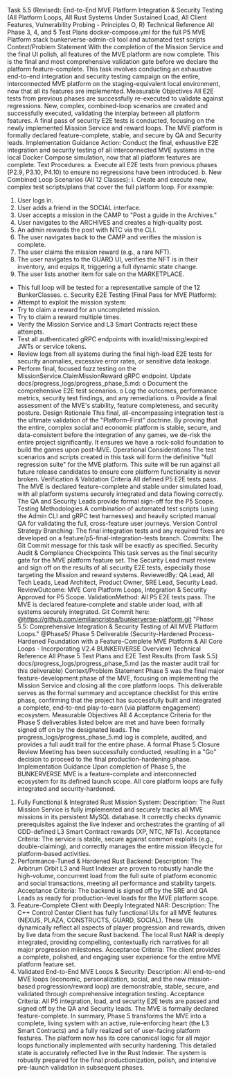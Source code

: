 Task 5.5 (Revised): End-to-End MVE Platform Integration & Security Testing
(All Platform Loops, All Rust Systems Under Sustained Load, All Client Features, Vulnerability Probing - Principles O, R)
Technical Reference
All Phase 3, 4, and 5 Test Plans
docker-compose.yml for the full P5 MVE Platform stack
bunkerverse-admin-cli tool and automated test scripts
Context/Problem Statement
With the completion of the Mission Service and the final UI polish, all features of the MVE platform are now complete. This is the final and most comprehensive validation gate before we declare the platform feature-complete. This task involves conducting an exhaustive end-to-end integration and security testing campaign on the entire, interconnected MVE platform on the staging-equivalent local environment, now that all its features are implemented.
Measurable Objectives
All E2E tests from previous phases are successfully re-executed to validate against regressions.
New, complex, combined-loop scenarios are created and successfully executed, validating the interplay between all platform features.
A final pass of security E2E tests is conducted, focusing on the newly implemented Mission Service and reward loops.
The MVE platform is formally declared feature-complete, stable, and secure by QA and Security leads.
Implementation Guidance
Action: Conduct the final, exhaustive E2E integration and security testing of all interconnected MVE systems in the local Docker Compose simulation, now that all platform features are complete.
Test Procedures:
a. Execute all E2E tests from previous phases (P2.9, P3.10, P4.10) to ensure no regressions have been introduced.
b. New Combined Loop Scenarios (All 12 Classes):
i. Create and execute new, complex test scripts/plans that cover the full platform loop. For example:
1. User logs in.
2. User adds a friend in the SOCIAL interface.
3. User accepts a mission in the CAMP to "Post a guide in the Archives."
4. User navigates to the ARCHIVES and creates a high-quality post.
5. An admin rewards the post with NTC via the CLI.
6. The user navigates back to the CAMP and verifies the mission is complete.
7. The user claims the mission reward (e.g., a rare NFT).
8. The user navigates to the GUARD UI, verifies the NFT is in their inventory, and equips it, triggering a full dynamic state change.
9. The user lists another item for sale on the MARKETPLACE.
* This full loop will be tested for a representative sample of the 12 BunkerClasses.
c. Security E2E Testing (Final Pass for MVE Platform):
* Attempt to exploit the mission system:
* Try to claim a reward for an uncompleted mission.
* Try to claim a reward multiple times.
* Verify the Mission Service and L3 Smart Contracts reject these attempts.
* Test all authenticated gRPC endpoints with invalid/missing/expired JWTs or service tokens.
* Review logs from all systems during the final high-load E2E tests for security anomalies, excessive error rates, or sensitive data leakage.
* Perform final, focused fuzz testing on the MissionService.ClaimMissionReward gRPC endpoint.
Update docs/progress_logs/progress_phase_5.md:
o Document the comprehensive E2E test scenarios.
o Log the outcomes, performance metrics, security test findings, and any remediations.
o Provide a final assessment of the MVE's stability, feature completeness, and security posture.
Design Rationale
This final, all-encompassing integration test is the ultimate validation of the "Platform-First" doctrine. By proving that the entire, complex social and economic platform is stable, secure, and data-consistent before the integration of any games, we de-risk the entire project significantly. It ensures we have a rock-solid foundation to build the games upon post-MVE.
Operational Considerations
The test scenarios and scripts created in this task will form the definitive "full regression suite" for the MVE platform. This suite will be run against all future release candidates to ensure core platform functionality is never broken.
Verification & Validation Criteria
All defined P5 E2E tests pass.
The MVE is declared feature-complete and stable under simulated load, with all platform systems securely integrated and data flowing correctly.
The QA and Security Leads provide formal sign-off for the P5 Scope.
Testing Methodologies
A combination of automated test scripts (using the Admin CLI and gRPC test harnesses) and heavily scripted manual QA for validating the full, cross-feature user journeys.
Version Control Strategy
Branching: The final integration tests and any required fixes are developed on a feature/p5-final-integration-tests branch.
Commits: The Git Commit message for this task will be exactly as specified.
Security Audit & Compliance Checkpoints
This task serves as the final security gate for the MVE platform feature set. The Security Lead must review and sign off on the results of all security E2E tests, especially those targeting the Mission and reward systems.
ReviewedBy: QA Lead, All Tech Leads, Lead Architect, Product Owner, SRE Lead, Security Lead.
ReviewOutcome: MVE Core Platform Loops, Integration & Security Approved for P5 Scope.
ValidationMethod: All P5 E2E tests pass. The MVE is declared feature-complete and stable under load, with all systems securely integrated.
Git Commit here: @https://github.com/emiliancristea/bunkerverse-platform.git "Phase 5.5: Comprehensive Integration & Security Testing of All MVE Platform Loops." @Phase5/
Phase 5 Deliverable
(Security-Hardened Process-Hardened Foundation with a Feature-Complete MVE Platform & All Core Loops - Incorporating V2.4 BUNKERVERSE Overview)
Technical Reference
All Phase 5 Test Plans and E2E Test Results (from Task 5.5)
docs/progress_logs/progress_phase_5.md (as the master audit trail for this deliverable)
Context/Problem Statement
Phase 5 was the final major feature-development phase of the MVE, focusing on implementing the Mission Service and closing all the core platform loops. This deliverable serves as the formal summary and acceptance checklist for this entire phase, confirming that the project has successfully built and integrated a complete, end-to-end play-to-earn (via platform engagement) ecosystem.
Measurable Objectives
All 4 Acceptance Criteria for the Phase 5 deliverables listed below are met and have been formally signed off on by the designated leads.
The progress_logs/progress_phase_5.md log is complete, audited, and provides a full audit trail for the entire phase.
A formal Phase 5 Closure Review Meeting has been successfully conducted, resulting in a "Go" decision to proceed to the final production-hardening phase.
Implementation Guidance
Upon completion of Phase 5, the BUNKERVERSE MVE is a feature-complete and interconnected ecosystem for its defined launch scope. All core platform loops are fully integrated and security-hardened.
1. Fully Functional & Integrated Rust Mission System:
Description: The Rust Mission Service is fully implemented and securely tracks all MVE missions in its persistent MySQL database. It correctly checks dynamic prerequisites against the live Indexer and orchestrates the granting of all GDD-defined L3 Smart Contract rewards (XP, NTC, NFTs).
Acceptance Criteria: The service is stable, secure against common exploits (e.g., double-claiming), and correctly manages the entire mission lifecycle for platform-based activities.
2. Performance-Tuned & Hardened Rust Backend:
Description: The Arbitrum Orbit L3 and Rust Indexer are proven to robustly handle the high-volume, concurrent load from the full suite of platform economic and social transactions, meeting all performance and stability targets.
Acceptance Criteria: The backend is signed off by the SRE and QA Leads as ready for production-level loads for the MVE platform scope.
3. Feature-Complete Client with Deeply Integrated NAR:
Description: The C++ Control Center Client has fully functional UIs for all MVE features (NEXUS, PLAZA, CONSTRUCTS, GUARD, SOCIAL). These UIs dynamically reflect all aspects of player progression and rewards, driven by live data from the secure Rust backend. The local Rust NAR is deeply integrated, providing compelling, contextually rich narratives for all major progression milestones.
Acceptance Criteria: The client provides a complete, polished, and engaging user experience for the entire MVE platform feature set.
4. Validated End-to-End MVE Loops & Security:
Description: All end-to-end MVE loops (economic, personalization, social, and the new mission-based progression/reward loop) are demonstrable, stable, secure, and validated through comprehensive integration testing.
Acceptance Criteria: All P5 integration, load, and security E2E tests are passed and signed off by the QA and Security leads. The MVE is formally declared feature-complete.
In summary, Phase 5 transforms the MVE into a complete, living system with an active, rule-enforcing heart (the L3 Smart Contracts) and a fully realized set of user-facing platform features. The platform now has its core canonical logic for all major loops functionally implemented with security hardening. This detailed state is accurately reflected live in the Rust Indexer. The system is robustly prepared for the final productionization, polish, and intensive pre-launch validation in subsequent phases.